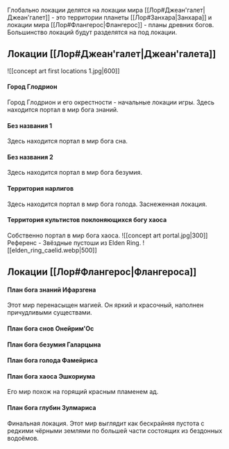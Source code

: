 Глобально локации делятся на локации мира [[Лор#Джеан'галет|Джеан'галет]] - это территории планеты [[Лор#Занхара|Занхара]] и локации мира [[Лор#Флангерос|Флангерос]] - планы древних богов.
Большинство локаций будут разделятся на под локации.

## Локации [[Лор#Джеан'галет|Джеан'галета]]

![[concept art first locations 1.jpg|600]]

#### Город Глодрион
Город Глодрион и его окрестности - начальные локации игры.
Здесь находится портал в мир бога знаний.

#### Без названия 1
Здесь находится портал в мир бога сна.

#### Без названия 2
Здесь находится портал в мир бога безумия.

#### Территория нарлигов
Здесь находится портал в мир бога голода.
Заснеженная локация. 

#### Территория культистов поклоняющихся богу хаоса
Собственно портал в мир бога хаоса.
![[concept art portal.jpg|300]]
Референс - Звёздные пустоши из Elden Ring.
![[elden_ring_caelid.webp|500]]

## Локации [[Лор#Флангерос|Флангероса]]
#### План бога знаний Ифарзгена
Этот мир перенасыщен магией. 
Он яркий и красочный, наполнен причудливыми существами.

#### План бога снов Онейрим'Ос


#### План бога безумия Галарцына


#### План бога голода Фамейриса


#### План бога хаоса Эшкориума
Его мир похож на горящий красным пламенем ад.

#### План бога глубин Зулмариса
Финальная локация. 
Этот мир выглядит как бескрайняя пустота с редкими чёрными землями по большей части состоящих из бездонных водоёмов.